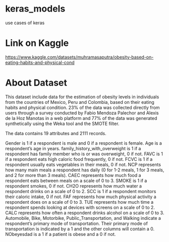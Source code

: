 # keras_models
use cases of keras
# Link on Kaggle
https://www.kaggle.com/datasets/muhramasaputra/obesity-based-on-eating-habits-and-physical-cond

# About Dataset
This dataset include data for the estimation of obesity levels in individuals from the countries of Mexico, Peru and Colombia, based on their eating habits and physical condition. 23% of the data was collected directly from users through a survey conducted by Fabio Mendoza Palechor and Alexis de la Hoz Manotas in a web platform and 77% of the data was generated synthetically using the Weka tool and the SMOTE filter.

The data contains 19 attributes and 2111 records.

Gender is 1 if a respondent is male and 0 if a respondent is female.
Age is a respondent’s age in years.
family_history_with_overweight is 1 if a respondent has family member who is or was overweight, 0 if not.
FAVC is 1 if a respondent eats high caloric food frequently, 0 if not.
FCVC is 1 if a respondent usually eats vegetables in their meals, 0 if not.
NCP represents how many main meals a respondent has daily (0 for 1-2 meals, 1 for 3 meals, and 2 for more than 3 meals).
CAEC represents how much food a respondent eats between meals on a scale of 0 to 3.
SMOKE is 1 if a respondent smokes, 0 if not.
CH2O represents how much water a respondent drinks on a scale of 0 to 2.
SCC is 1 if a respondent monitors their caloric intake, 0 if not.
FAF represents how much physical activity a respondent does on a scale of 0 to 3.
TUE represents how much time a respondent spends looking at devices with screens on a scale of 0 to 2.
CALC represents how often a respondent drinks alcohol on a scale of 0 to 3.
Automobile, Bike, Motorbike, Public_Transportation, and Walking indicate a respondent’s primary mode of transportation. Their primary mode of transportation is indicated by a 1 and the other columns will contain a 0.
NObeyesdad is a 1 if a patient is obese and a 0 if not.
